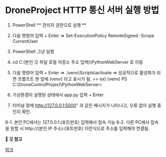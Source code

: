 #
# DroneProject HTTP 통신 서버 실행 방법


1. PowerShell ** 관리자 권한으로 실행 **
2. 다음 명령어 입력 + Enter => Set-ExecutionPolicy RemoteSigned -Scope CurrentUser

3. PowerShell 그냥 실행
4. cd C:\(본인 깃 파일 로컬 저장소 주소 입력)\PythonWebServer 로 이동
5. 다음 명령어 입력 + Enter => .\venv\Scripts\activate
    => 성공적으로 활성화가 되면 프롬프트 맨 앞에 (venv) 라고 표시가 됨.
    => ex) (venv) PS C:\DroneControlProject\PythonWebServer>

6. 가상환경이 실행된 상태에서 app.py 입력 + Enter
7. 터미널 창에 http://127.0.0.1:5000" 과 같은 메시지가 나타나고, 오류 없이 실행 중인지 확인.

8-1. 본인 PC에서는 127.0.0.1:(포트번호) 입력해서 접속 가능
8-2. 다른 PC에서 접속을 원할 시 http://(본인 IP 주소):(포트번호) 이런식으로 주소를 입력해야 연결됨.

</details>

<detail>
    <summary><b>🚀 깃 참고</b></summary>

[링크](https://sable-beard-26b.notion.site/Unity-Python-208fbf84667880368c81d891d256744b?source=copy_link)

</details>